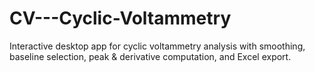 # CV---Cyclic-Voltammetry
Interactive desktop app for cyclic voltammetry analysis with smoothing, baseline selection, peak &amp; derivative computation, and Excel export.
